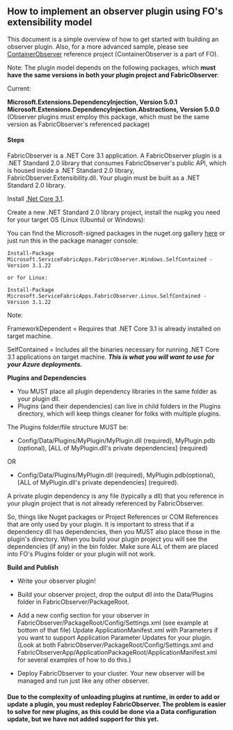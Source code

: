 ## How to implement an observer plugin using FO's extensibility model

This document is a simple overview of how to get started with building an observer plugin. Also, for a more advanced sample, please see [ContainerObserver](https://github.com/gittorre/containerobserver) reference project (ContainerObserver is a part of FO).

Note: The plugin model depends on the following packages, which **must have the same versions in both your plugin project and FabricObserver**:

Current: 

**Microsoft.Extensions.DependencyInjection, Version 5.0.1**  
**Microsoft.Extensions.DependencyInjection.Abstractions, Version 5.0.0**  (Observer plugins must employ this package, which must be the same version as FabricObserver's referenced package)  

#### Steps 

FabricObserver is a .NET Core 3.1 application. A FabricObserver plugin is a .NET Standard 2.0 library that consumes FabricObserver's public API, which is housed inside a .NET Standard 2.0 library, FabricObserver.Extensibility.dll. 
Your plugin must be built as a .NET Standard 2.0 library.

Install [.Net Core 3.1](https://dotnet.microsoft.com/download/dotnet-core/3.1).

Create a new .NET Standard 2.0 library project, install the nupkg you need for your target OS (Linux (Ubuntu) or Windows):  

You can find the Microsoft-signed packages in the nuget.org gallery [here](https://www.nuget.org/profiles/ServiceFabricApps) or just run this in the package manager console:

```
Install-Package Microsoft.ServiceFabricApps.FabricObserver.Windows.SelfContained -Version 3.1.22   

or for Linux:

Install-Package Microsoft.ServiceFabricApps.FabricObserver.Linux.SelfContained -Version 3.1.22
```

Note:

FrameworkDependent = Requires that .NET Core 3.1 is already installed on target machine.  

SelfContained = Includes all the binaries necessary for running .NET Core 3.1 applications on target machine. ***This is what you will want to use for your Azure deployments.***

**Plugins and Dependencies** 

- You MUST place all plugin dependency libraries in the same folder as your plugin dll.
- Plugins (and their dependencies) can live in child folders in the Plugins directory, which will keep things cleaner for folks with multiple plugins.

The Plugins folder/file structure MUST be: 

- Config/Data/Plugins/MyPlugin/MyPlugin.dll (required), MyPlugin.pdb (optional), [ALL of MyPlugin.dll's private dependencies] (required) 

OR 

- Config/Data/Plugins/MyPlugin.dll (required), MyPlugin.pdb(optional), [ALL of MyPlugin.dll's private dependencies] (required).  

A private plugin dependency is any file (typically a dll) that you reference in your plugin project that is not already referenced by FabricObserver. 

So, things like Nuget packages or Project References or COM References that are only used by your plugin. It is important to stress that if a dependency dll has dependencies, then you MUST also place those in the plugin's directory.
When you build your plugin project you will see the dependencies (if any) in the bin folder. Make sure ALL of them are placed into FO's Plugins folder or your plugin will not work. 

**Build and Publish**  

- Write your observer plugin!

- Build your observer project, drop the output dll into the Data/Plugins folder in FabricObserver/PackageRoot.

- Add a new config section for your observer in FabricObserver/PackageRoot/Config/Settings.xml (see example at bottom of that file)
   Update ApplicationManifest.xml with Parameters if you want to support Application Parameter Updates for your plugin.
   (Look at both FabricObserver/PackageRoot/Config/Settings.xml and FabricObserverApp/ApplicationPackageRoot/ApplicationManifest.xml for several examples of how to do this.)

- Deploy FabricObserver to your cluster. Your new observer will be managed and run just like any other observer.

#### Due to the complexity of unloading plugins at runtime, in order to add or update a plugin, you must redeploy FabricObserver. The problem is easier to solve for new plugins, as this could be done via a Data configuration update, but we have not added support for this yet.
